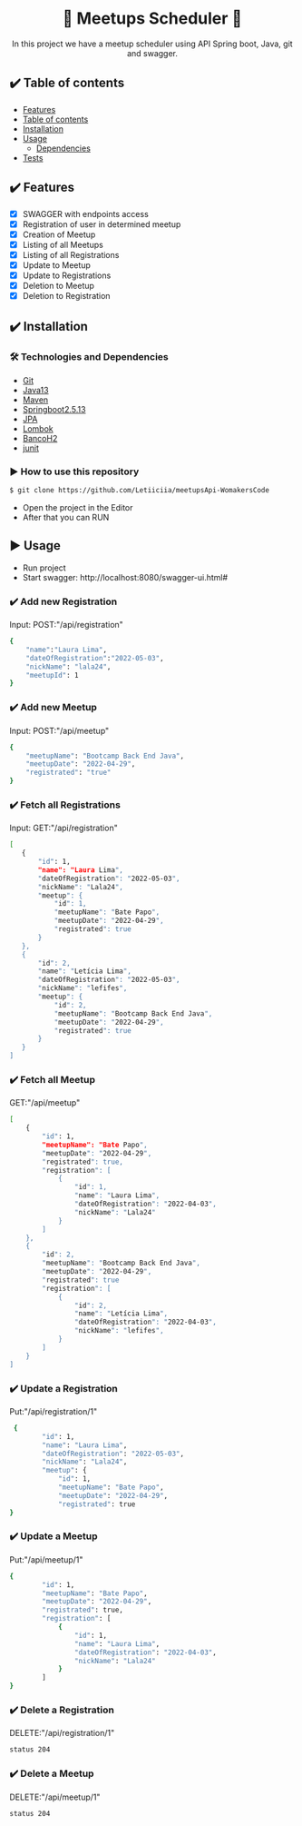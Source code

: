 <h1 align="center">🚀 Meetups Scheduler 🚀</h1>
<p align="center">  In this project we have a meetup scheduler using API Spring boot, Java, git and swagger.
</p>

## :heavy_check_mark: Table of contents

<!--ts-->
- [Features](#Features)
- [Table of contents ](#table-of-contents)
- [Installation](#installation)
- [Usage](#usage)
    - [Dependencies](#dependencies)
- [Tests](#tests)
<!--te-->


## :heavy_check_mark: Features

- [x] SWAGGER with endpoints access
- [x] Registration of user in determined meetup
- [x] Creation of Meetup
- [x] Listing of all Meetups
- [x] Listing of all Registrations
- [x] Update to Meetup
- [x] Update to Registrations
- [x] Deletion to Meetup
- [x] Deletion to Registration

## :heavy_check_mark: Installation

### 🛠 Technologies and Dependencies
* [Git](#Git)
* [Java13](#Java13)
* [Maven](#Maven)
* [Springboot2.5.13](#Springboot2.5.13)
* [JPA](#JPA)
* [Lombok](#Lombok)
* [BancoH2](#BancoH2)
* [junit](#junit)

### :arrow_forward: How to use this repository
```bash
$ git clone https://github.com/Letiiciia/meetupsApi-WomakersCode
```
- Open the project in the Editor
- After that you can RUN


## :arrow_forward: Usage

- Run project
- Start swagger: http://localhost:8080/swagger-ui.html#

### :heavy_check_mark: Add new Registration
Input:
POST:"/api/registration"
```bash
{
	"name":"Laura Lima",
	"dateOfRegistration":"2022-05-03",
	"nickName": "lala24",
	"meetupId": 1
}
```
### :heavy_check_mark: Add new Meetup
Input:
POST:"/api/meetup"
```bash
{
    "meetupName": "Bootcamp Back End Java",
    "meetupDate": "2022-04-29",
    "registrated": "true"
}
```

### :heavy_check_mark: Fetch all Registrations
Input:
GET:"/api/registration"
 ```bash
[
    {
        "id": 1,
        "name": "Laura Lima",
        "dateOfRegistration": "2022-05-03",
        "nickName": "Lala24",
        "meetup": {
            "id": 1,
            "meetupName": "Bate Papo",
            "meetupDate": "2022-04-29",
            "registrated": true
        }
    },
    {
        "id": 2,
        "name": "Letícia Lima",
        "dateOfRegistration": "2022-05-03",
        "nickName": "lefifes",
        "meetup": {
            "id": 2,
            "meetupName": "Bootcamp Back End Java",
            "meetupDate": "2022-04-29",
            "registrated": true
        }
    }
]

```


### :heavy_check_mark: Fetch all Meetup
GET:"/api/meetup"
```bash
[
    {
        "id": 1,
        "meetupName": "Bate Papo",
        "meetupDate": "2022-04-29",
        "registrated": true,
        "registration": [
            {
                "id": 1,
                "name": "Laura Lima",
                "dateOfRegistration": "2022-04-03",
                "nickName": "Lala24"
            }   
        ]
    },
    {
        "id": 2,
        "meetupName": "Bootcamp Back End Java",
        "meetupDate": "2022-04-29",
        "registrated": true
        "registration": [
            {
                "id": 2,
                "name": "Letícia Lima",
                "dateOfRegistration": "2022-04-03",
                "nickName": "lefifes",
            }
        ]
    }
]
```

### :heavy_check_mark: Update a Registration
Put:"/api/registration/1"
```bash
 {
        "id": 1,
        "name": "Laura Lima",
        "dateOfRegistration": "2022-05-03",
        "nickName": "Lala24",
        "meetup": {
            "id": 1,
            "meetupName": "Bate Papo",
            "meetupDate": "2022-04-29",
            "registrated": true
}
```
### :heavy_check_mark: Update a Meetup
Put:"/api/meetup/1"
```bash
{
        "id": 1,
        "meetupName": "Bate Papo",
        "meetupDate": "2022-04-29",
        "registrated": true,
        "registration": [
            {
                "id": 1,
                "name": "Laura Lima",
                "dateOfRegistration": "2022-04-03",
                "nickName": "Lala24"
            }   
        ]
}
```
### :heavy_check_mark: Delete a Registration
DELETE:"/api/registration/1"
```bash
status 204
```
### :heavy_check_mark: Delete a Meetup
DELETE:"/api/meetup/1"
```bash
status 204
```

